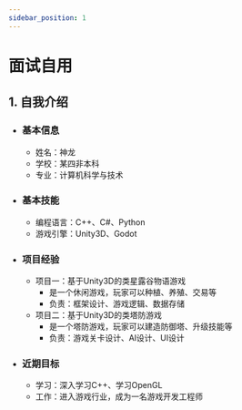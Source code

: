 ```yaml
---
sidebar_position: 1
---
```


# 面试自用


## 1. **自我介绍**

- ### **基本信息**
  - 姓名：神龙
  - 学校：某四非本科
  - 专业：计算机科学与技术

- ### **基本技能**
  - 编程语言：C++、C#、Python
  - 游戏引擎：Unity3D、Godot

- ### **项目经验**
  - 项目一：基于Unity3D的类星露谷物语游戏
    - 是一个休闲游戏，玩家可以种植、养殖、交易等
    - 负责：框架设计、游戏逻辑、数据存储
  - 项目二：基于Unity3D的类塔防游戏
    - 是一个塔防游戏，玩家可以建造防御塔、升级技能等
    - 负责：游戏关卡设计、AI设计、UI设计

- ### **近期目标**
  - 学习：深入学习C++、学习OpenGL
  - 工作：进入游戏行业，成为一名游戏开发工程师
